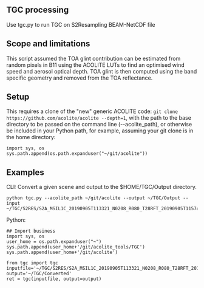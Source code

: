## TGC processing
Use tgc.py to run TGC on S2Resampling BEAM-NetCDF file

## Scope and limitations
This script assumed the TOA glint contribution can be estimated from random pixels in B11 using the ACOLITE LUTs to find an optimised wind speed and aerosol optical depth. TOA glint is then computed using the band specific geometry and removed from the TOA reflectance.

## Setup
This requires a clone of the "new" generic ACOLITE code: `git clone https://github.com/acolite/acolite --depth=1`, with the path to the base directory to be passed on the command line (--acolite_path), or otherwise be included in your Python path, for example, assuming your git clone is in the home directory:
```
import sys, os
sys.path.append(os.path.expanduser("~/git/acolite"))
```

## Examples
CLI: Convert a given scene and output to the $HOME/TGC/Output directory.
```
python tgc.py --acolite_path ~/git/acolite --output ~/TGC/Output --input ~/TGC/S2RES/S2A_MSIL1C_20190905T113321_N0208_R080_T28RFT_20190905T115747_S2resampling.nc
```

Python:
```
## Import business
import sys, os
user_home = os.path.expanduser("~")
sys.path.append(user_home+'/git/acolite_tools/TGC')
sys.path.append(user_home+'/git/acolite')

from tgc import tgc
inputfile='~/TGC/S2RES/S2A_MSIL1C_20190905T113321_N0208_R080_T28RFT_20190905T115747_S2resampling.nc'
output='~/TGC/Converted'
ret = tgc(inputfile, output=output)
```
